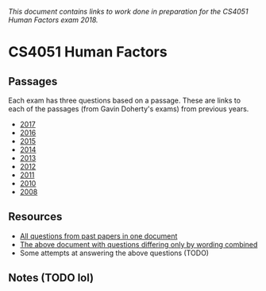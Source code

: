 
*This document contains links to work done in preparation for the CS4051 Human Factors exam 2018.*

# CS4051 Human Factors

## Passages

Each exam has three questions based on a passage. These are links to each of the passages (from Gavin Doherty's exams) from previous years.

* [2017](https://www.tcd.ie/academicregistry/exams/assets/local/past-papers2017/CS/CS4051-1.PDF#page=2)
* [2016](https://www.tcd.ie/academicregistry/exams/assets/local/past-papers2016/CS/CS4051-1.PDF#page=2)
* [2015](https://www.tcd.ie/academicregistry/exams/assets/local/past-papers2015/CS/CS4051-1.PDF#page=2)
* [2014](https://www.tcd.ie/academicregistry/exams/assets/local/past-papers2014/CS/CS40511.pdf#page=2)
* [2013](https://www.tcd.ie/academicregistry/exams/assets/local/past-papers2013/CS/CS40511.pdf#page=2)
* [2012](https://www.tcd.ie/Local/Exam_Papers/2012/XC/XCS40511.pdf#page=2)
* [2011](https://www.tcd.ie/Local/Exam_Papers/2011/XC/XCS40511.pdf#page=2)
* [2010](https://www.tcd.ie/Local/Exam_Papers/2010/XC/XCS40511.pdf#page=2)
* [2008](https://www.tcd.ie/Local/Exam_Papers/2008/XC/XCS4BAC21.pdf#page=2)

## Resources
* [All questions from past papers in one document](https://github.com/nating/trinity-cs-website/blob/master/assets/notes/fourth-year/human-factors/human-factors-questions.md)
* [The above document with questions differing only by wording combined](https://github.com/nating/trinity-cs-website/blob/master/assets/notes/fourth-year/human-factors/removed-duplicates-human-factors-questions.md)
* Some attempts at answering the above questions (TODO)

## Notes (TODO lol)
